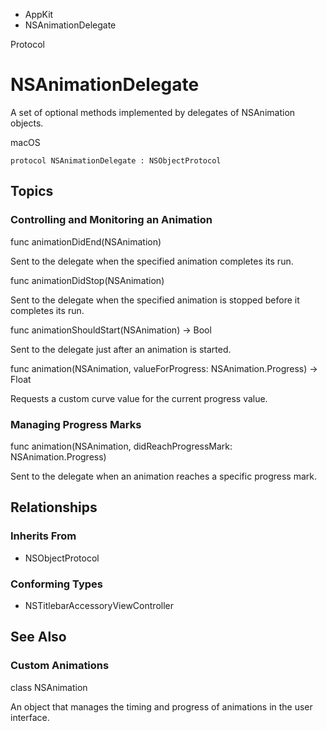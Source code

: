 

- AppKit
-  NSAnimationDelegate 

Protocol

# NSAnimationDelegate

A set of optional methods implemented by delegates of NSAnimation objects.

macOS

``` source
protocol NSAnimationDelegate : NSObjectProtocol
```

## Topics

### Controlling and Monitoring an Animation

func animationDidEnd(NSAnimation)

Sent to the delegate when the specified animation completes its run.

func animationDidStop(NSAnimation)

Sent to the delegate when the specified animation is stopped before it completes its run.

func animationShouldStart(NSAnimation) -> Bool

Sent to the delegate just after an animation is started.

func animation(NSAnimation, valueForProgress: NSAnimation.Progress) -> Float

Requests a custom curve value for the current progress value.

### Managing Progress Marks

func animation(NSAnimation, didReachProgressMark: NSAnimation.Progress)

Sent to the delegate when an animation reaches a specific progress mark.

## Relationships

### Inherits From

- NSObjectProtocol

### Conforming Types

- NSTitlebarAccessoryViewController

## See Also

### Custom Animations

class NSAnimation

An object that manages the timing and progress of animations in the user interface.

